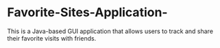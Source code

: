 # Favorite-Sites-Application-
This is a Java-based GUI application that allows users to track and share their favorite visits with friends. 
